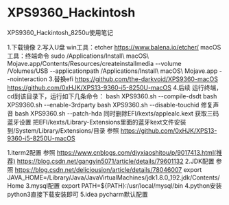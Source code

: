 # XPS9360_Hackintosh
XPS9360_Hackintosh_8250u使用笔记

1.下载镜像
2.写入U盘
  win工具：etcher https://www.balena.io/etcher/
  macOS 工具：终端命令 sudo /Applications/Install\ macOS\ Mojave.app/Contents/Resources/createinstallmedia --volume /Volumes/USB   --applicationpath /Applications/Install\ macOS\ Mojave.app --nointeraction
3.替换efi
  https://github.com/the-darkvoid/XPS9360-macOS
  https://github.com/0xHJK/XPS13-9360-i5-8250U-macOS
4.后续
  运行终端，cd到该目录下，运行如下几条命令：
  bash XPS9360.sh --compile-dsdt 
  bash XPS9360.sh --enable-3rdparty
  bash XPS9360.sh --disable-touchid
  修复声音 bash XPS9360.sh --patch-hda  同时删除EFI/kexts/applealc.kext
  获取三码
  蓝牙设置  把EFI/kexts/Library-Extensions里面的蓝牙kext文件安装到/System/Library/Extensions/目录
  参照 https://github.com/0xHJK/XPS13-9360-i5-8250U-macOS


1.iterm2配置
  参照 https://www.cnblogs.com/diyxiaoshitou/p/9017413.html(推荐)
      https://blog.csdn.net/gangyin5071/article/details/79601132
2.JDK配置
  参照 https://blog.csdn.net/deliciousion/article/details/78046007
      export JAVA_HOME=/Library/Java/JavaVirtualMachines/jdk1.8.0_192.jdk/Contents/Home
3.mysql配置
  export PATH=${PATH}:/usr/local/mysql/bin
4.python安装
  python3直接下载安装即可
5.idea pycharm默认配置
